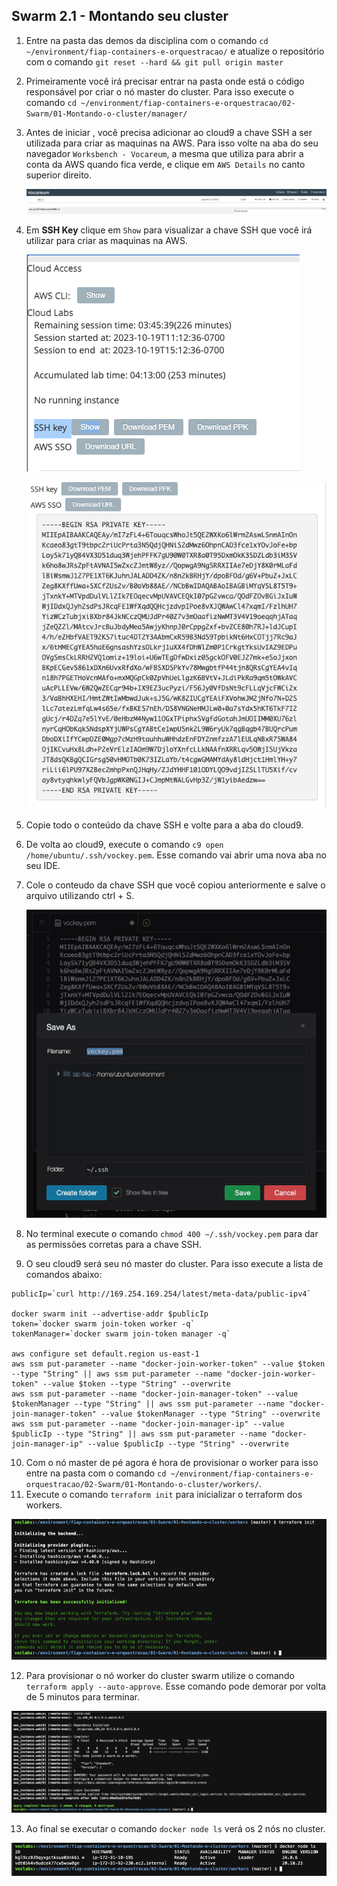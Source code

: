 ## Swarm 2.1 - Montando seu cluster


1. Entre na pasta das demos da disciplina com o comando `cd ~/environment/fiap-containers-e-orquestracao/` e atualize o repositório com o comando `git reset --hard && git pull origin master`
2. Primeiramente você irá precisar entrar na pasta onde está o código responsável por criar o nó master do cluster. Para isso execute o comando `cd ~/environment/fiap-containers-e-orquestracao/02-Swarm/01-Montando-o-cluster/manager/`
3. Antes de iniciar , você precisa adicionar ao cloud9 a chave SSH a ser utilizada para criar as maquinas na AWS. Para isso volte na aba do seu navegador `Worksbench - Vocareum`, a mesma que utiliza para abrir a conta da AWS quando fica verde, e clique em `AWS Details` no canto superior direito.
   
   ![](img/5.png)
   
4. Em <b>SSH Key</b> clique em `Show` para visualizar a chave SSH que você irá utilizar para criar as maquinas na AWS.
   
   ![](img/6.png)

   ![](img/7.png)

5. Copie todo o conteúdo da chave SSH e volte para a aba do cloud9.
6. De volta ao cloud9, execute o comando `c9 open /home/ubuntu/.ssh/vockey.pem`. Esse comando vai abrir uma nova aba no seu IDE.
7. Cole o conteudo da chave SSH que você copiou anteriormente e salve o arquivo utilizando ctrl + S.
   
   ![](img/8.png)

8. No terminal execute o comando `chmod 400 ~/.ssh/vockey.pem` para dar as permissões corretas para a chave SSH.
9.  O seu cloud9 será seu nó master do cluster. Para isso execute a lista de comandos abaixo:
``` shell
publicIp=`curl http://169.254.169.254/latest/meta-data/public-ipv4`

docker swarm init --advertise-addr $publicIp
token=`docker swarm join-token worker -q`
tokenManager=`docker swarm join-token manager -q`

aws configure set default.region us-east-1
aws ssm put-parameter --name "docker-join-worker-token" --value $token --type "String" || aws ssm put-parameter --name "docker-join-worker-token" --value $token --type "String" --overwrite
aws ssm put-parameter --name "docker-join-manager-token" --value $tokenManager --type "String" || aws ssm put-parameter --name "docker-join-manager-token" --value $tokenManager --type "String" --overwrite
aws ssm put-parameter --name "docker-join-manager-ip" --value $publicIp --type "String" || aws ssm put-parameter --name "docker-join-manager-ip" --value $publicIp --type "String" --overwrite
```
10. Com o nó master de pé agora é hora de provisionar o worker para isso entre na pasta com o comando `cd ~/environment/fiap-containers-e-orquestracao/02-Swarm/01-Montando-o-cluster/workers/`.
11. Execute o comando `terraform init` para inicializar o terraform dos workers.
   
   ![](img/3.png)

12. Para provisionar o nó worker do cluster swarm utilize o comando `terraform apply --auto-approve`. Esse comando pode demorar por volta de 5 minutos para terminar.
   
   ![](img/4.png)

13. Ao final se executar o comando `docker node ls` verá os 2 nós no cluster.
   
   ![](img/10.png)
